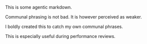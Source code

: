 This is some agentic markdown.

Communal phrasing is not bad. It is however perceived as weaker.

I boldly created this to catch my own communal phrases.

This is especially useful during performance reviews.